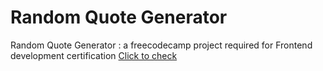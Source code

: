 # Random Quote Generator
Random Quote Generator : a freecodecamp project required for Frontend development certification
[Click to check](https://remi-dee.github.io/RandomQuoteGenerator/)
